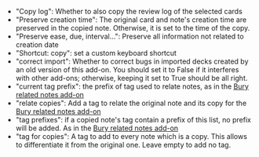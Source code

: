 * "Copy log": Whether to also copy the review log of the selected cards
* "Preserve creation time": The original card and note's creation time are preserved in the copied note. Otherwise, it is set to the time of the copy.
* "Preserve ease, due, interval...": Preserve all information not related to creation date
* "Shortcut: copy": set a custom keyboard shortcut
* "correct import": Whether to correct bugs in imported decks created by an old version of this add-on. You should set it to False if it interferes with other add-ons; otherwise, keeping it set to True should be all right.
* "current tag prefix": the prefix of tag used to relate notes, as in the [Bury related notes add-on](https://ankiweb.net/shared/info/413416269)
* "relate copies": Add a tag to relate the original note and its copy for the [Bury related notes add-on](https://ankiweb.net/shared/info/413416269)
* "tag prefixes": if a copied note's tag contain a prefix of this list, no prefix will be added. As in the [Bury related notes add-on](https://ankiweb.net/shared/info/413416269)
* "tag for copies": A tag to add to every note which is a copy. This allows to differentiate it from the original one. Leave empty to add no tag.
